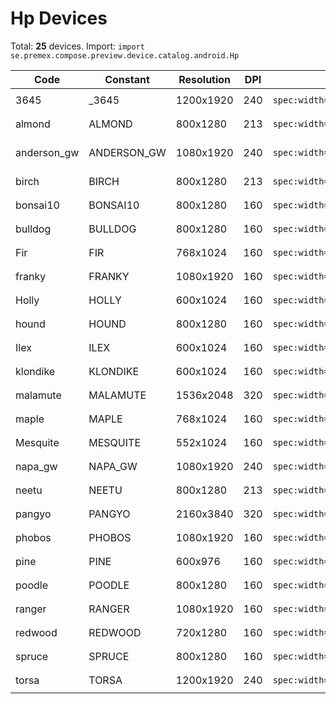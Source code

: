 # Hp Devices

Total: **25** devices. Import: `import se.premex.compose.preview.device.catalog.android.Hp`

| Code | Constant | Resolution | DPI | Compose Spec | Preview Usage |
|------|----------|------------|-----|-------------|---------------|
| 3645 | _3645 | 1200x1920 | 240 | `spec:width=1200px,height=1920px,dpi=240` | `@Preview(device = Hp._3645)` |
| almond | ALMOND | 800x1280 | 213 | `spec:width=800px,height=1280px,dpi=213` | `@Preview(device = Hp.ALMOND)` |
| anderson_gw | ANDERSON_GW | 1080x1920 | 240 | `spec:width=1080px,height=1920px,dpi=240` | `@Preview(device = Hp.ANDERSON_GW)` |
| birch | BIRCH | 800x1280 | 213 | `spec:width=800px,height=1280px,dpi=213` | `@Preview(device = Hp.BIRCH)` |
| bonsai10 | BONSAI10 | 800x1280 | 160 | `spec:width=800px,height=1280px,dpi=160` | `@Preview(device = Hp.BONSAI10)` |
| bulldog | BULLDOG | 800x1280 | 160 | `spec:width=800px,height=1280px,dpi=160` | `@Preview(device = Hp.BULLDOG)` |
| Fir | FIR | 768x1024 | 160 | `spec:width=768px,height=1024px,dpi=160` | `@Preview(device = Hp.FIR)` |
| franky | FRANKY | 1080x1920 | 160 | `spec:width=1080px,height=1920px,dpi=160` | `@Preview(device = Hp.FRANKY)` |
| Holly | HOLLY | 600x1024 | 160 | `spec:width=600px,height=1024px,dpi=160` | `@Preview(device = Hp.HOLLY)` |
| hound | HOUND | 800x1280 | 160 | `spec:width=800px,height=1280px,dpi=160` | `@Preview(device = Hp.HOUND)` |
| Ilex | ILEX | 600x1024 | 160 | `spec:width=600px,height=1024px,dpi=160` | `@Preview(device = Hp.ILEX)` |
| klondike | KLONDIKE | 600x1024 | 160 | `spec:width=600px,height=1024px,dpi=160` | `@Preview(device = Hp.KLONDIKE)` |
| malamute | MALAMUTE | 1536x2048 | 320 | `spec:width=1536px,height=2048px,dpi=320` | `@Preview(device = Hp.MALAMUTE)` |
| maple | MAPLE | 768x1024 | 160 | `spec:width=768px,height=1024px,dpi=160` | `@Preview(device = Hp.MAPLE)` |
| Mesquite | MESQUITE | 552x1024 | 160 | `spec:width=552px,height=1024px,dpi=160` | `@Preview(device = Hp.MESQUITE)` |
| napa_gw | NAPA_GW | 1080x1920 | 240 | `spec:width=1080px,height=1920px,dpi=240` | `@Preview(device = Hp.NAPA_GW)` |
| neetu | NEETU | 800x1280 | 213 | `spec:width=800px,height=1280px,dpi=213` | `@Preview(device = Hp.NEETU)` |
| pangyo | PANGYO | 2160x3840 | 320 | `spec:width=2160px,height=3840px,dpi=320` | `@Preview(device = Hp.PANGYO)` |
| phobos | PHOBOS | 1080x1920 | 160 | `spec:width=1080px,height=1920px,dpi=160` | `@Preview(device = Hp.PHOBOS)` |
| pine | PINE | 600x976 | 160 | `spec:width=600px,height=976px,dpi=160` | `@Preview(device = Hp.PINE)` |
| poodle | POODLE | 800x1280 | 160 | `spec:width=800px,height=1280px,dpi=160` | `@Preview(device = Hp.POODLE)` |
| ranger | RANGER | 1080x1920 | 160 | `spec:width=1080px,height=1920px,dpi=160` | `@Preview(device = Hp.RANGER)` |
| redwood | REDWOOD | 720x1280 | 160 | `spec:width=720px,height=1280px,dpi=160` | `@Preview(device = Hp.REDWOOD)` |
| spruce | SPRUCE | 800x1280 | 160 | `spec:width=800px,height=1280px,dpi=160` | `@Preview(device = Hp.SPRUCE)` |
| torsa | TORSA | 1200x1920 | 240 | `spec:width=1200px,height=1920px,dpi=240` | `@Preview(device = Hp.TORSA)` |

<!-- Generated automatically. Do not edit manually. -->
